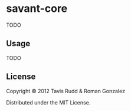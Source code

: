 # savant-core

TODO

## Usage

TODO

## License

Copyright © 2012 Tavis Rudd & Roman Gonzalez

Distributed under the MIT License.
